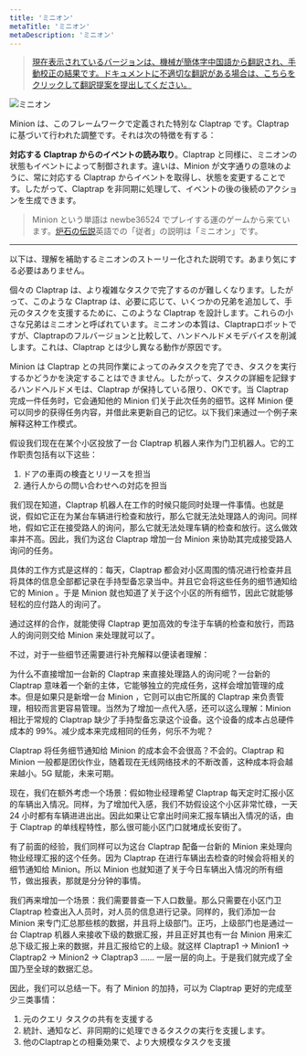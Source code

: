 ```yaml
---
title: 'ミニオン'
metaTitle: 'ミニオン'
metaDescription: 'ミニオン'
---
```


> [現在表示されているバージョンは、機械が簡体字中国語から翻訳され、手動校正の結果です。ドキュメントに不適切な翻訳がある場合は、こちらをクリックして翻訳提案を提出してください。](https://crwd.in/newbeclaptrap)

![ミニオン](/images/20190228-002.gif)

Minion は、このフレームワークで定義された特別な Claptrap です。Claptrap に基づいて行われた調整です。それは次の特徴を有する：

**対応する Claptrap からのイベントの読み取り**。Claptrap と同様に、ミニオンの状態もイベントによって制御されます。違いは、Minion が文字通りの意味のように、常に対応する Claptrap からイベントを取得し、状態を変更することです。したがって、Claptrap を非同期に処理して、イベントの後の後続のアクションを生成できます。

> Minion という単語は newbe36524 でプレイする運のゲームから来ています。[炉石の伝説](https://zh.moegirl.org/%E7%82%89%E7%9F%B3%E4%BC%A0%E8%AF%B4)英語での「従者」の説明は「ミニオン」です。

---

以下は、理解を補助するミニオンのストーリー化された説明です。あまり気にする必要はありません。

個々の Claptrap は、より複雑なタスクで完了するのが難しくなります。したがって、このような Claptrap は、必要に応じて、いくつかの兄弟を追加して、手元のタスクを支援するために、このような Claptrap を設計します。これらの小さな兄弟はミニオンと呼ばれています。ミニオンの本質は、Claptrapロボットですが、Claptrapのフルバージョンと比較して、ハンドヘルドメモデバイスを削減します。これは、Claptrap とは少し異なる動作が原因です。

Minion は Claptrap との共同作業によってのみタスクを完了でき、タスクを実行するかどうかを決定することはできません。したがって、タスクの詳細を記録するハンドヘルドメモは、Claptrap が保持している限り、OKです。当 Claptrap 完成一件任务时，它会通知他的 Minion 们关于此次任务的细节。这样 Minion 便可以同步的获得任务内容，并借此来更新自己的记忆。以下我们来通过一个例子来解释这种工作模式。

假设我们现在在某个小区投放了一台 Claptrap 机器人来作为门卫机器人。它的工作职责包括有以下这些：

1. ドアの車両の検査とリリースを担当
2. 通行人からの問い合わせへの対応を担当

我们现在知道，Claptrap 机器人在工作的时候只能同时处理一件事情。也就是说，假如它正在为某台车辆进行检查和放行，那么它就无法处理路人的询问。同样地，假如它正在接受路人的询问，那么它就无法处理车辆的检查和放行。这么做效率并不高。因此，我们为这台 Claptrap 增加一台 Minion 来协助其完成接受路人询问的任务。

具体的工作方式是这样的：每天，Claptrap 都会对小区周围的情况进行检查并且将具体的信息全部都记录在手持型备忘录当中。并且它会将这些任务的细节通知给它的 Minion 。于是 Minion 就也知道了关于这个小区的所有细节，因此它就能够轻松的应付路人的询问了。

通过这样的合作，就能使得 Claptrap 更加高效的专注于车辆的检查和放行，而路人的询问则交给 Minion 来处理就可以了。

不过，对于一些细节还需要进行补充解释以便读者理解：

为什么不直接增加一台新的 Claptrap 来直接处理路人的询问呢？一台新的 Claptrap 意味着一个新的主体，它能够独立的完成任务，这样会增加管理的成本。但是如果只是新增一台 Minion ，它则可以由它所属的 Claptrap 来负责管理，相较而言更容易管理。当然为了增加一点代入感，还可以这么理解：Minion 相比于常规的 Claptrap 缺少了手持型备忘录这个设备。这个设备的成本占总硬件成本的 99%。减少成本来完成相同的任务，何乐不为呢？

Claptrap 将任务细节通知给 Minion 的成本会不会很高？不会的。Claptrap 和 Minion 一般都是团伙作业，随着现在无线网络技术的不断改善，这种成本将会越来越小。5G 赋能，未来可期。

现在，我们在额外考虑一个场景：假如物业经理希望 Claptrap 每天定时汇报小区的车辆出入情况。同样，为了增加代入感，我们不妨假设这个小区非常忙碌，一天 24 小时都有车辆进进出出。因此如果让它拿出时间来汇报车辆出入情况的话，由于 Claptrap 的单线程特性，那么很可能小区门口就堵成长安街了。

有了前面的经验，我们同样可以为这台 Claptrap 配备一台新的 Minion 来处理向物业经理汇报的这个任务。因为 Claptrap 在进行车辆出去检查的时候会将相关的细节通知给 Minion。所以 Minion 也就知道了关于今日车辆出入情况的所有细节，做出报表，那就是分分钟的事情。

我们再来增加一个场景：我们需要普查一下人口数量。那么只需要在小区门卫 Claptrap 检查出入人员时，对人员的信息进行记录。同样的，我们添加一台 Minion 来专门汇总那些核的数据，并且将上级部门。正巧，上级部门也是通过一台 Claptrap 机器人来接收下级的数据汇报，并且正好其也有一台 Minion 用来汇总下级汇报上来的数据，并且汇报给它的上级。就这样 Claptrap1 -> Minion1 -> Claptrap2 -> Minion2 -> Claptrap3 …… 一层一层的向上。于是我们就完成了全国乃至全球的数据汇总。

因此，我们可以总结一下。有了 Minion 的加持，可以为 Claptrap 更好的完成至少三类事情：

1. 元のクエリ タスクの共有を支援する
2. 統計、通知など、非同期的に処理できるタスクの実行を支援します。
3. 他のClaptrapとの相乗効果で、より大規模なタスクを支援
